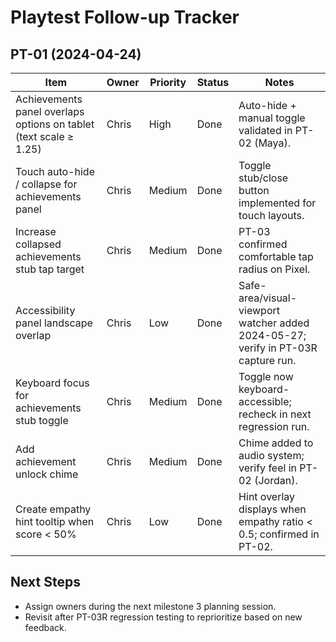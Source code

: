 # Playtest Follow-up Tracker

## PT-01 (2024-04-24)
| Item | Owner | Priority | Status | Notes |
|------|-------|----------|--------|-------|
| Achievements panel overlaps options on tablet (text scale ≥ 1.25) | Chris | High | Done | Auto-hide + manual toggle validated in PT-02 (Maya). |
| Touch auto-hide / collapse for achievements panel | Chris | Medium | Done | Toggle stub/close button implemented for touch layouts. |
| Increase collapsed achievements stub tap target | Chris | Medium | Done | PT-03 confirmed comfortable tap radius on Pixel. |
| Accessibility panel landscape overlap | Chris | Low | Done | Safe-area/visual-viewport watcher added 2024-05-27; verify in PT-03R capture run. |
| Keyboard focus for achievements stub toggle | Chris | Medium | Done | Toggle now keyboard-accessible; recheck in next regression run. |
| Add achievement unlock chime | Chris | Medium | Done | Chime added to audio system; verify feel in PT-02 (Jordan). |
| Create empathy hint tooltip when score < 50% | Chris | Low | Done | Hint overlay displays when empathy ratio < 0.5; confirmed in PT-02. |

## Next Steps
- Assign owners during the next milestone 3 planning session.
- Revisit after PT-03R regression testing to reprioritize based on new feedback.
